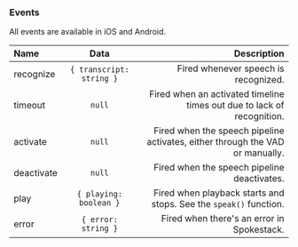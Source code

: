 ### Events

All events are available in iOS and Android.

| Name       |           Data           |                                                                   Description |
| :--------- | :----------------------: | ----------------------------------------------------------------------------: |
| recognize  | `{ transcript: string }` |                                          Fired whenever speech is recognized. |
| timeout    |          `null`          |        Fired when an activated timeline times out due to lack of recognition. |
| activate   |          `null`          | Fired when the speech pipeline activates, either through the VAD or manually. |
| deactivate |          `null`          |                                   Fired when the speech pipeline deactivates. |
| play       |  `{ playing: boolean }`  |             Fired when playback starts and stops. See the `speak()` function. |
| error      |   `{ error: string }`    |                                    Fired when there's an error in Spokestack. |
